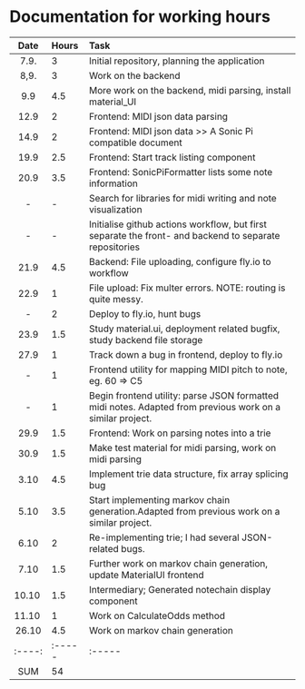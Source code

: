 # Documentation for working hours

| Date | Hours  | Task                                                                                                     |
| :----:|:----- | :-----                                                                                                   |
| 7.9.	| 3     | Initial repository, planning the application                                                             |
| 8,9.  | 3     | Work on the backend                                                                                      |
| 9.9   | 4.5   | More work on the backend, midi parsing, install material_UI                                              |
| 12.9  | 2     | Frontend: MIDI json data parsing                                                                         |
| 14.9  | 2     | Frontend: MIDI json data >> A Sonic Pi compatible document                                               |
| 19.9  | 2.5   | Frontend: Start track listing component                                                                  |
| 20.9  | 3.5   | Frontend: SonicPiFormatter lists some note information                                                   |
| -     | -     | Search for libraries for midi writing and note visualization                                             |
| -     | -     | Initialise github actions workflow, but first separate the front- and backend to separate repositories   |
| 21.9  | 4.5   | Backend: File uploading, configure fly.io to workflow                                                    |
| 22.9  | 1     | File upload: Fix multer errors. NOTE: routing is quite messy.                                            |
| -	    | 2	    | Deploy to fly.io, hunt bugs                                                                              |
| 23.9	| 1.5	| Study material.ui, deployment related bugfix, study backend file storage                                 |
| 27.9  |  1    | Track down a bug in frontend, deploy to fly.io                                                           |
| -     |  1    | Frontend utility for mapping MIDI pitch to note, eg. 60 => C5                                            |
| -     |  1    | Begin frontend utility: parse JSON formatted midi notes. Adapted from previous work on a similar project.|
| 29.9  |  1.5  | Frontend: Work on parsing notes into a trie                                                              |
| 30.9  |  1.5  | Make test material for midi parsing, work on midi parsing                                                |
| 3.10  |  4.5  | Implement trie data structure, fix array splicing bug                                                    |
| 5.10  | 3.5   | Start implementing markov chain generation.Adapted from previous work on a similar project.              | 
| 6.10  | 2     | Re-implementing trie; I had several JSON-related bugs.                                                   | 
| 7.10  | 1.5   | Further work on markov chain generation, update MaterialUI frontend                                      |
| 10.10 | 1.5   | Intermediary; Generated notechain display component                                                      |
| 11.10 | 1     | Work on CalculateOdds method                                                                             |
| 26.10 | 4.5   | Work on markov chain generation                                                                          |
| :----:|:----- |:-----                                                                                                    |
| SUM   | 54    |                                                                                                        |

